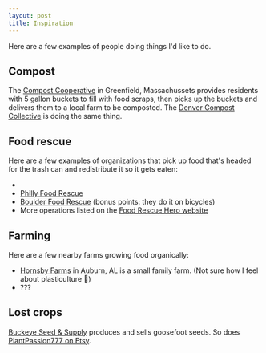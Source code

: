```yaml
---
layout: post
title: Inspiration
---
```


Here are a few examples of people doing things I'd like to do.

## Compost

The [Compost Cooperative](https://thecompostcooperative.com/) in Greenfield, Massachussets provides residents with 5 gallon buckets to fill with food scraps, then picks up the buckets and delivers them to a local farm to be composted. The [Denver Compost Collective](https://denvercompostcollective.com/) is doing the same thing.

## Food rescue

Here are a few examples of organizations that pick up food that's headed for the trash can and redistribute it so it gets eaten:

- 
- [Philly Food Rescue](https://phillyfoodrescue.org/)
- [Boulder Food Rescue](https://www.boulderfoodrescue.org/) (bonus points: they do it on bicycles)
- More operations listed on the [Food Rescue Hero website](https://www.foodrescuehero.org/food-rescue-hero-network)

## Farming

Here are a few nearby farms growing food organically:

- [Hornsby Farms](https://hornsbyfarms.com/) in Auburn, AL is a small family farm. (Not sure how I feel about plasticulture 🤔)
- ???

## Lost crops

[Buckeye Seed & Supply](http://buckeyeseed.com/index.html) produces and sells goosefoot seeds. So does [PlantPassion777 on Etsy](https://www.etsy.com/shop/PlantPassion777?ref=simple-shop-header-name&listing_id=1155288161).
